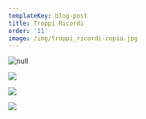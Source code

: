 ```yaml
---
templateKey: blog-post
title: Troppi Ricordi
order: '11'
image: /img/troppi_ricordi-copia.jpg
---
```

![null](/img/librotaddei.png)

![](/img/screen-shot-2019-01-13-at-15.23.37.png)

![](/img/screen-shot-2019-01-13-at-15.23.03.png)

![](/img/screen-shot-2019-01-13-at-15.23.23.png)
